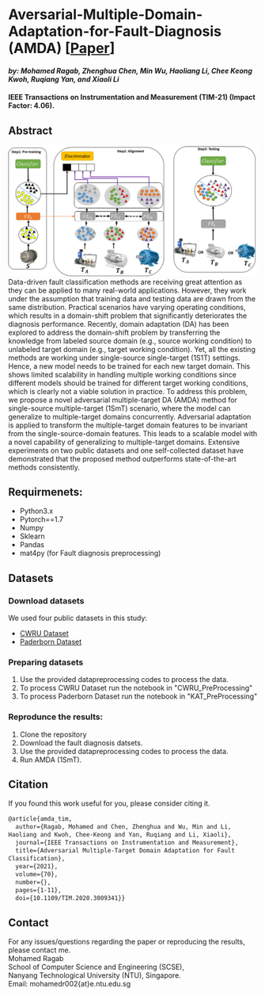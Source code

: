 # Aversarial-Multiple-Domain-Adaptation-for-Fault-Diagnosis (AMDA) [[Paper](https://ieeexplore.ieee.org/abstract/document/9141312)]
#### *by: Mohamed Ragab, Zhenghua Chen, Min Wu, Haoliang Li, Chee Keong Kwoh, Ruqiang Yan, and  Xiaoli Li*
#### IEEE Transactions on Instrumentation and Measurement (TIM-21) (Impact Factor: 4.06).

## Abstract
<img src="model_diagram3.png" width="1000">
Data-driven fault classification methods are receiving great attention as they can be applied to many real-world applications. However, they work under the assumption that training data and testing data are drawn from the same distribution. Practical scenarios have varying operating conditions, which results in a domain-shift problem that significantly deteriorates the diagnosis performance. Recently, domain adaptation (DA) has been explored to address the domain-shift problem by transferring the knowledge from labeled source domain (e.g., source working condition) to unlabeled target domain (e.g., target working condition). Yet, all the existing methods are working under single-source single-target (1S1T) settings. Hence, a new model needs to be trained for each new target domain. This shows limited scalability in handling multiple working conditions since different models should be trained for different target working conditions, which is clearly not a viable solution in practice. To address this problem, we propose a novel adversarial multiple-target DA (AMDA) method for single-source multiple-target (1SmT) scenario, where the model can generalize to multiple-target domains concurrently. Adversarial adaptation is applied to transform the multiple-target domain features to be invariant from the single-source-domain features. This leads to a scalable model with a novel capability of generalizing to multiple-target domains. Extensive experiments on two public datasets and one self-collected dataset have demonstrated that the proposed method outperforms state-of-the-art methods consistently.

## Requirmenets:
- Python3.x
- Pytorch==1.7
- Numpy
- Sklearn
- Pandas
- mat4py (for Fault diagnosis preprocessing)

## Datasets
### Download datasets
We used four public datasets in this study:
- [CWRU Dataset](https://csegroups.case.edu/bearingdatacenter/pages/welcome-case-western-reserve-university-bearing-data-center-website) 
- [Paderborn Dataset](https://mb.uni-paderborn.de/en/kat/main-research/datacenter/bearing-datacenter/data-sets-and-download)

### Preparing datasets
1. Use the provided datapreprocessing codes to process the data. 
2. To process CWRU Dataset run the notebook in "CWRU_PreProcessing"   
3. To process Paderborn Dataset run the notebook in "KAT_PreProcessing"


### Reprodunce the results:
1. Clone the repository 
2. Download the fault diagnosis datsets. 
3. Use the provided datapreprocessing codes to process the data. 
4. Run AMDA (1SmT).

## Citation
If you found this work useful for you, please consider citing it.
```
@article{amda_tim,
  author={Ragab, Mohamed and Chen, Zhenghua and Wu, Min and Li, Haoliang and Kwoh, Chee-Keong and Yan, Ruqiang and Li, Xiaoli},
  journal={IEEE Transactions on Instrumentation and Measurement}, 
  title={Adversarial Multiple-Target Domain Adaptation for Fault Classification}, 
  year={2021},
  volume={70},
  number={},
  pages={1-11},
  doi={10.1109/TIM.2020.3009341}}
```

## Contact
For any issues/questions regarding the paper or reproducing the results, please contact me.   
Mohamed Ragab    
School of Computer Science and Engineering (SCSE),   
Nanyang Technological University (NTU), Singapore.   
Email: mohamedr002{at}e.ntu.edu.sg   
